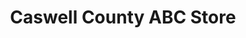 ---
title: "Caswell County ABC Store"
url: /yanceyville/caswell-county-abc-store/
shop: Spirituosen
---